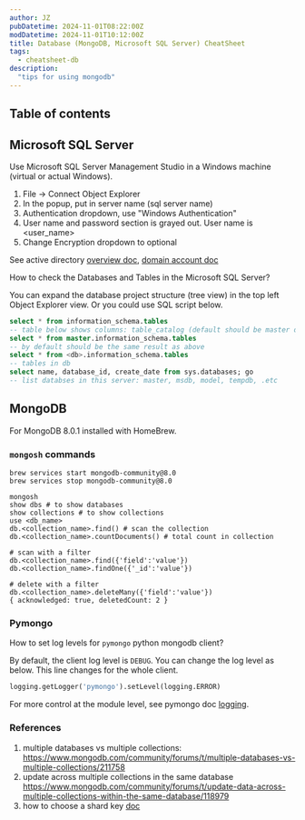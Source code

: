 ```yaml
---
author: JZ
pubDatetime: 2024-11-01T08:22:00Z
modDatetime: 2024-11-01T10:12:00Z
title: Database (MongoDB, Microsoft SQL Server) CheatSheet
tags:
  - cheatsheet-db
description:
  "tips for using mongodb"
---
```


## Table of contents

## Microsoft SQL Server

Use Microsoft SQL Server Management Studio in a Windows machine (virtual or actual Windows).

1. File -> Connect Object Explorer
2. In the popup, put in server name (sql server name)
3. Authentication dropdown, use "Windows Authentication"
4. User name and password section is grayed out. User name is <Domain>\<user_name>
5. Change Encryption dropdown to optional

See active directory [overview doc](https://learn.microsoft.com/en-us/windows-server/identity/ad-ds/get-started/virtual-dc/active-directory-domain-services-overview), [domain account doc](https://learn.microsoft.com/en-us/windows/win32/ad/domain-user-accounts)

How to check the Databases and Tables in the Microsoft SQL Server?

You can expand the database project structure (tree view) in the top left Object Explorer view. Or you could use SQL script below.

```sql
select * from information_schema.tables
-- table below shows columns: table_catalog (default should be master db), table_schema (dbo), table_name, and table_type (base_table, view)
select * from master.information_schema.tables
-- by default should be the same result as above
select * from <db>.information_schema.tables
-- tables in db
select name, database_id, create_date from sys.databases; go
-- list databses in this server: master, msdb, model, tempdb, .etc
```

## MongoDB

For MongoDB 8.0.1 installed with HomeBrew.

### `mongosh` commands

```shell
brew services start mongodb-community@8.0
brew services stop mongodb-community@8.0

mongosh
show dbs # to show databases
show collections # to show collections
use <db_name>
db.<collection_name>.find() # scan the collection
db.<collection_name>.countDocuments() # total count in collection

# scan with a filter
db.<collection_name>.find({'field':'value'})
db.<collection_name>.findOne({'_id':'value'})

# delete with a filter
db.<collection_name>.deleteMany({'field':'value'})
{ acknowledged: true, deletedCount: 2 }
```

### Pymongo

How to set log levels for `pymongo` python mongodb client?

By default, the client log level is `DEBUG`. You can change the log level as below. This line changes for the whole client.

```python
logging.getLogger('pymongo').setLevel(logging.ERROR)
```

For more control at the module level,
see pymongo doc [logging](https://pymongo.readthedocs.io/en/latest/examples/logging.html).

### References

1. multiple databases vs multiple collections: https://www.mongodb.com/community/forums/t/multiple-databases-vs-multiple-collections/211758
2. update across multiple collections in the same database https://www.mongodb.com/community/forums/t/update-data-across-multiple-collections-within-the-same-database/118979
3. how to choose a shard key [doc](https://www.mongodb.com/docs/manual/core/sharding-choose-a-shard-key/)
